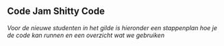 ## Code Jam Shitty Code 

*Voor de nieuwe studenten in het gilde is hieronder een stappenplan hoe je de code kan runnen en een overzicht wat we gebruiken*

